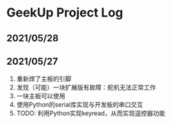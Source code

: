 # GeekUp Project Log
## 2021/05/28

## 2021/05/27
1. 重新焊了主板的引脚
2. 发现（可能）一块扩展版有故障：舵机无法正常工作
3. 一块主板可以使用
4. 使用Python的serial库实现与开发板的串口交互
5. TODO: 利用Python实现keyread，从而实现遥控器功能